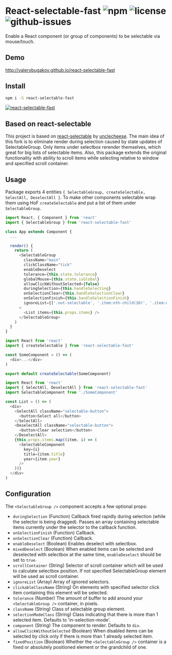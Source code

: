 # React-selectable-fast ![npm](https://img.shields.io/npm/v/react-selectable-fast.svg) ![license](https://img.shields.io/npm/l/react-selectable-fast.svg) ![github-issues](https://img.shields.io/github/issues/valerybugakov/react-selectable-fast.svg)

Enable a React component (or group of components) to be selectable via mouse/touch.

## Demo

http://valerybugakov.github.io/react-selectable-fast

## Install

```sh
npm i -S react-selectable-fast
```

[![react-selectable-fast](https://nodei.co/npm/react-selectable-fast.png?downloads=true&downloadRank=true&stars=true)](https://nodei.co/npm/react-selectable-fast/)

## Based on react-selectable
This project is based on [react-selectable](https://github.com/unclecheese/react-selectable) by [unclecheese](https://github.com/unclecheese).
The main idea of this fork is to eliminate render during selection caused by state updates of SelectableGroup. Only items under selectbox rerender themselves, which great for big lists of selectable items. Also, this package extends the original functionality with ability to scroll items while selecting relative to window and specified scroll container.

## Usage

Package exports 4 entities `{ SelectableGroup, createSelectable, SelectAll, DeselectAll }`.
To make other components selectable wrap them using HoF `createSelectable` and put a list of them under `SelectableGroup`.

```js
import React, { Component } from 'react'
import { SelectableGroup } from 'react-selectable-fast'

class App extends Component {
  ...

  render() {
    return (
      <SelectableGroup
        className="main"
        clickClassName="tick"
        enableDeselect
        tolerance={this.state.tolerance}
        globalMouse={this.state.isGlobal}
        allowClickWithoutSelected={false}
        duringSelection={this.handleSelecting}
        onSelectionClear={this.handleSelectionClear}
        onSelectionFinish={this.handleSelectionFinish}
        ignoreList={['.not-selectable', '.item:nth-child(10)', '.item:nth-child(27)']}
      >
        <List items={this.props.items} />
      </SelectableGroup>
    )
  }
}
```

```js
import React from 'react'
import { createSelectable } from 'react-selectable-fast'

const SomeComponent = () => (
  <div>...</div>
)

export default createSelectable(SomeComponent)
```

```js
import React from 'react'
import { SelectAll, DeselectAll } from 'react-selectable-fast'
import SelectableComponent from './SomeComponent'

const List = () => (
  <div>
    <SelectAll className="selectable-button">
      <button>Select all</button>
    </SelectAll>
    <DeselectAll className="selectable-button">
      <button>Clear selection</button>
    </DeselectAll>
    {this.props.items.map((item, i) => (
      <SelectableComponent
        key={i}
        title={item.title}
        year={item.year}
      />
    ))}
  </div>
)
```
## Configuration

The `<SelectableGroup />` component accepts a few optional props:
* `duringSelection` (Function) Callback fired rapidly during selection (while the selector is being dragged). Passes an array containing selectable items currently under the selector to the callback function.
* `onSelectionFinish` (Function) Callback.
* `onSelectionClear` (Function) Callback.
* `enableDeselect` (Boolean) Enables deselect with selectbox.
* `mixedDeselect` (Boolean) When enabled items can be selected and deselected with selectbox at the same time, `enableDeselect` should be set to `true`.
* `scrollContainer` (String) Selector of scroll container which will be used to calculate selectbox position. If not specified SelectableGroup element will be used as scroll container.
* `ignoreList` (Array) Array of ignored selectors.
* `clickableClassName` (String) On elements with specified selector click item containing this element will be selected.
* `tolerance` (Number) The amount of buffer to add around your `<SelectableGroup />` container, in pixels.
* `className` (String) Class of selectable group element.
* `selectionModeClass` (String) Class indicating that there is more than 1 selected item. Defaults to 'in-selection-mode'.
* `component` (String) The component to render. Defaults to `div`.
* `allowClickWithoutSelected` (Boolean) When disabled items can be selected by click only if there is more than 1 already selected item.
* `fixedPosition` (Boolean) Whether the `<SelectableGroup />` container is a fixed or absolutely positioned element or the grandchild of one.
